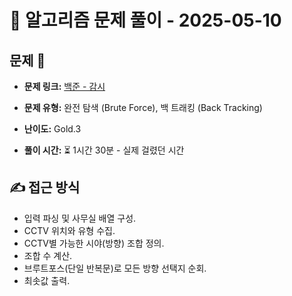# 📝 알고리즘 문제 풀이 - 2025-05-10

## 문제 📖

- **문제 링크:** [백준 - 감시](https://www.acmicpc.net/source/94125841)

- **문제 유형:** 완전 탐색 (Brute Force), 백 트래킹 (Back Tracking)

- **난이도:** Gold.3

- **풀이 시간:** ⏳ 1시간 30분 - 실제 걸렸던 시간

## ✍ 접근 방식

- 입력 파싱 및 사무실 배열 구성.
- CCTV 위치와 유형 수집.
- CCTV별 가능한 시야(방향) 조합 정의.
- 조합 수 계산.
- 브루트포스(단일 반복문)로 모든 방향 선택지 순회.
- 최솟값 출력.
